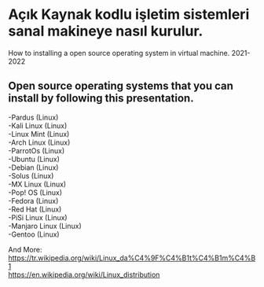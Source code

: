 # Açık Kaynak kodlu işletim sistemleri sanal makineye nasıl kurulur.
 How to installing a open source operating system in virtual machine. 2021-2022
## Open source operating systems that you can install by following this presentation.
-Pardus (Linux)<br/>
-Kali Linux (Linux)<br/>
-Linux Mint (Linux)<br/>
-Arch Linux (Linux)<br/> 
-ParrotOs (Linux)<br/>
-Ubuntu (Linux)<br/>
-Debian (Linux)<br/>
-Solus (Linux)<br/>
-MX Linux (Linux)<br/>
-Pop! OS (Linux)<br/>
-Fedora (Linux)<br/>
-Red Hat (Linux)<br/>
-PiSi Linux (Linux)<br/>
-Manjaro Linux (Linux)<br/>
-Gentoo (Linux)<br/>

And More: https://tr.wikipedia.org/wiki/Linux_da%C4%9F%C4%B1t%C4%B1m%C4%B1<br/>
          https://en.wikipedia.org/wiki/Linux_distribution 

